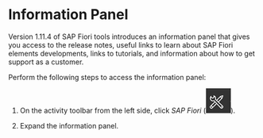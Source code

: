 <!-- loioa9a6c4b4cecf4ecdb9f76bf7abe06c48 -->

# Information Panel

Version 1.11.4 of SAP Fiori tools introduces an information panel that gives you access to the release notes, useful links to learn about SAP Fiori elements developments, links to tutorials, and information about how to get support as a customer.

Perform the following steps to access the information panel:

1.  On the activity toolbar from the left side, click *SAP Fiori* \(![Wrench/Pencil icon](../Getting-Started-with-SAP-Fiori-Tools/images/SAP_Fiori_tools_Wrench_Pencil_9d6b0f8.png)\).

2.  Expand the information panel.


